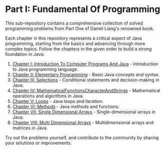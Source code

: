 # Part I:  Fundamental Of Programming

This sub-repository contains a comprehensive collection of solved programming problems from Part One of Daniel Liang's renowned book. 

Each chapter in this repository represents a critical aspect of Java programming, starting from the basics and advancing through more complex topics. Follow the chapters in the given order to build a strong foundation in Java:


1. [Chapter I: Introduction To Computer Programs And Java](IntroductionToComputerProgramsAndJava) - Introduction to Java programming language.
2. [Chapter II: Elementary Programming](ElementaryProgramming) - Basic Java concepts and syntax.
3. [Chapter III: Selections](Selections) - Conditional statements and decision-making in Java.
4. [Chapter IV: MathematicalFunctionsCharacterAndStrings](MathematicalFunctionsCharacterAndStrings) - Mathematical operations and algorithms in Java.
5. [Chapter V: Loops](Loops) - Java loops and iteration.
6. [Chapter VI: Methods](Methods) - Java methods and functions.
7. [Chapter VII: Single Dimensional Arrays](SDA) - Single-dimensional arrays in Java.
8. [Chapter VIII: Multi Dimensional Arrays](MDA) - Multidimensional arrays and matrices in Java.


Try out the problems yourself, and contribute to the community by sharing your solutions or improvements.
